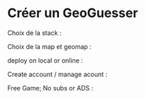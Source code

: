 # Créer un GeoGuesser

Choix de la stack :

Choix de la map et geomap :

deploy on local or online :

Create account / manage acount :

Free Game; No subs or ADS :

